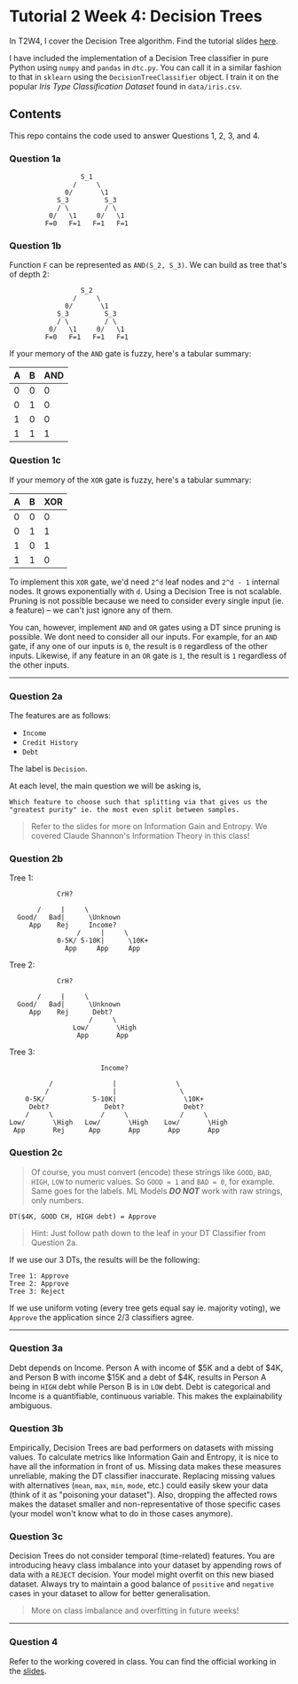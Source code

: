 # Tutorial 2 Week 4: Decision Trees

In T2W4, I cover the Decision Tree algorithm. Find the tutorial slides [here](https://www.figma.com/file/jqyuC4tzHUu84NaXc28zPI/Tutorial-Slides?node-id=0%3A1).

I have included the implementation of a Decision Tree classifier in pure Python using `numpy` and `pandas` in `dtc.py`. You can call it in a similar fashion to that in `sklearn` using the `DecisionTreeClassifier` object. I train it on the popular *Iris Type Classification Dataset* found in `data/iris.csv`.

## Contents
This repo contains the code used to answer Questions 1, 2, 3, and 4.

### Question 1a

```
                  S_1
                /     \
              0/       \1
            S_3         S_3
            / \         / \
          0/   \1     0/   \1
         F=0   F=1   F=1   F=1
```

### Question 1b
Function `F` can be represented as `AND(S_2, S_3)`. We can build as tree that's of depth 2:

```
                  S_2
                /     \
              0/       \1
            S_3         S_3
            / \         / \
          0/   \1     0/   \1
         F=0   F=1   F=1   F=1
```

If your memory of the `AND` gate is fuzzy, here's a tabular summary:

| **A** | **B** | **AND** |
|-------|-------|---------|
| 0     | 0     | 0       |
| 0     | 1     | 0       |
| 1     | 0     | 0       |
| 1     | 1     | 1       |

### Question 1c

If your memory of the `XOR` gate is fuzzy, here's a tabular summary:

| **A** | **B** | **XOR** |
|-------|-------|---------|
| 0     | 0     | 0       |
| 0     | 1     | 1       |
| 1     | 0     | 1       |
| 1     | 1     | 0       |

To implement this `XOR` gate, we'd need `2^d` leaf nodes and `2^d - 1` internal nodes. It grows exponentially with `d`. Using a Decision Tree is not scalable. Pruning is not possible because we need to consider every single input (ie. a feature) – we can't just ignore any of them.

You can, however, implement `AND` and `OR` gates using a DT since pruning is possible. We dont need to consider all our inputs. For example, for an `AND` gate, if any one of our inputs is `0`, the result is `0` regardless of the other inputs. Likewise, if any feature in an `OR` gate is `1`, the result is `1` regardless of the other inputs.

---

### Question 2a
The features are as follows:

- `Income`
- `Credit History`
- `Debt`

The label is `Decision`.

At each level, the main question we will be asking is,
```
Which feature to choose such that splitting via that gives us the "greatest purity" ie. the most even split between samples.
```

> Refer to the slides for more on Information Gain and Entropy. We covered Claude Shannon's Information Theory in this class! 

### Question 2b

Tree 1:
```
            CrH?

       /     |     \
  Good/   Bad|      \Unknown
     App    Rej     Income?
                 /     |     \
            0-5K/ 5-10K|      \10K+
              App     App     App
```

Tree 2:
```
            CrH?

       /     |     \
  Good/   Bad|      \Unknown
     App    Rej      Debt?
                    /     \
                Low/       \High
                 App       App
```

Tree 3:
```
                       Income?

          /               |               \
         /                |                \
    0-5K/            5-10K|                 \10K+
     Debt?              Debt?               Debt?
    /     \            /     \             /     \
Low/       \High   Low/       \High    Low/       \High
 App       Rej      App       App       App       App
```

### Question 2c
> Of course, you must convert (encode) these strings like `GOOD`, `BAD`, `HIGH`, `LOW` to numeric values. So `GOOD = 1` and `BAD = 0`, for example. Same goes for the labels. ML Models ***DO NOT*** work with raw strings, only numbers.

`DT($4K, GOOD CH, HIGH debt) = Approve`

> Hint: Just follow path down to the leaf in your DT Classifier from Question 2a.

If we use our 3 DTs, the results will be the following:

```
Tree 1: Approve
Tree 2: Approve
Tree 3: Reject
```

If we use uniform voting (every tree gets equal say ie. majority voting), we `Approve` the application since 2/3 classifiers agree.

--- 

### Question 3a
Debt depends on Income. Person A with income of $5K and a debt of $4K, and Person B with income $15K and a debt of $4K, results in Person A being in `HIGH` debt while Person B is in `LOW` debt. Debt is categorical and Income is a quantifiable, continuous variable. This makes the explainability ambiguous.

### Question 3b
Empirically, Decision Trees are bad performers on datasets with missing values. To calculate metrics like Information Gain and Entropy, it is nice to have all the information in front of us. Missing data makes these measures unreliable, making the DT classifier inaccurate. Replacing missing values with alternatives (`mean`, `max`, `min`, `mode`, etc.) could easily skew your data (think of it as "poisoning your dataset"). Also, dropping the affected rows makes the dataset smaller and non-representative of those specific cases (your model won't know what to do in those cases anymore).

### Question 3c
Decision Trees do not consider temporal (time-related) features. You are introducing heavy class imbalance into your dataset by appending rows of data with a `REJECT` decision. Your model might overfit on this new biased dataset. Always try to maintain a good balance of `positive` and `negative` cases in your dataset to allow for better generalisation.

> More on class imbalance and overfitting in future weeks!

---

### Question 4
Refer to the working covered in class. You can find the official working in the [slides](https://www.figma.com/file/jqyuC4tzHUu84NaXc28zPI/Tutorial-Slides?node-id=0%3A1).